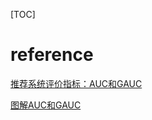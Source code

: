 

[TOC]


# reference

[推荐系统评价指标：AUC和GAUC](https://www.jianshu.com/p/03a11a083a6d)

[图解AUC和GAUC](https://zhuanlan.zhihu.com/p/84350940)

